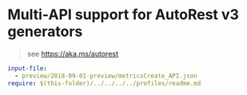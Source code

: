 # Multi-API support for AutoRest v3 generators

> see https://aka.ms/autorest

``` yaml $(enable-multi-api)
input-file:
  - preview/2018-09-01-preview/metricsCreate_API.json
require: $(this-folder)/../../../../profiles/readme.md
```
